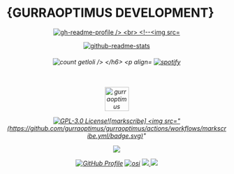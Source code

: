 <!--<img align="center" alt="gurraoptimus" src="https://www.gurraoptimus.se/img/ico.png" />-->
# {GURRAOPTIMUS DEVELOPMENT}
 <!DOCTYPE html>

<!--Written by gurraoptimus for Gurraoptimus Development 2021-->
  <!--<html lang="en">
    <head>
        <meta charset="UTF-8">
        <meta name="viewport" content="width=device-width, initial-scale=1.0">
        <meta http-equiv="X-UA-Compatible" content="ie=edge">
        <meta property="fb:app_id"             content="" />
        <meta property="og:url"                content="https://www.gurraoptimus.se" />
        <meta property="og:type"               content="gurraoptimus.se" />
        <meta property="og:title"              content="{Gurraoptimus Development}" />
        <meta property="og:description"        content="Copyright &copy; gurraoptimus Development "id="curYr". All rights reserved&mldr;" />
        <meta property="og:image"              content="https://www.gurraoptimus.se/img/github.jpg" />
        
        
<meta name="description" content="gurraoptimus">
<link rel="shortcut icon" href="https://gurraoptimus.se/icon/favicon.ico" type="image/x-icon" />
<title>gurraoptimus</title>
<link rel="stylesheet" type="text/css" href="https://gurraoptimus.se/css/stylesheet.css">

<body>
   <video src="https://gurraoptimus.se/vid/Code.1.0.1.0.0.mp4" playsinline  muted autoplay id="myVideo">
    </video>
    
<div class="Welcome">
<img class="resize" align="bottom" alt="gurraoptimus" src="https://www.gurraoptimus.se/img/ico.png" />

   <h1>GURRA OPTIMUS</h1> 
   <a href="https://psn.gurraoptimus.se"class="btn">psn</a>
   <a href="https://twitch.gurraoptimus.se"class="btn">twitch</a>
   <a href="https://chat.gurraoptimus.se"class="btn">chat</a>
   <a href="https://time.gurraoptimus.se"class="btn">times</a>
   <a href="https://radio.gurraoptimus.se"class="btn">radio</a>
   </div>
  <script src="https://gurraoptimus.se/src/script.js">
</script>-->

</body>
</html>

<a href="https://github.com/gurraoptimus">
<p align="center"> 
<img src="https://gh-readme-profile.vercel.app/api?username=gurraoptimus&count_private&border_width=0&border_radius=15.2&hide_border=true&theme=merko" alt="gh-readme-profile />

<br>
  <!--<img src="https://github-readme-stats.vercel.app/api?username=gurraoptimus&count_private=True&show_icons=true&include_all_commits=true&theme=merko" alt="github-readme-stats" />

</a>
<a href="https://github.com/gurraoptimus">
  <p align="center"> 
    <img src="https://github-readme-stats.vercel.app/api/top-langs/?username=gurraoptimus&layout=compact&theme=merko" alt="github-readme-stats" />
</a>
<h6 align="center">
  <img src="https://count.getloli.com/@gurraoptimus?name=gurraoptimus&theme=booru-qualityhentais&padding=5&offset=0&align=center&scale=1&pixelated=1&darkmode=auto" 
  alt="count getloli />

</h6>
<p align="center"> 
    <a href="https://spotify-github-profile.kittinanx.com/api/view?uid=gurra_optimus&redirect=true">
        <img title="spotify-github-profile" alt="spotify" src="https://spotify-github-profile.kittinanx.com/api/view.svg?uid=gurra_optimus&cover_image=true&theme=default&show_offline=true&background_color=919191&interchange=false&bar_color=9e10ea&bar_color_cover=True"/></a>
    </p>

 <h6 align="center">
  <!--<img title="spotify-github-profile" alt="spotify" src="https://github.com/gurraoptimus/gurraoptimus/blob/main/imsooutofthechessboard.svg"/>-->
 
 <br>

 <a href="https://gurraoptimus.se/">
  <img align="top" alt="gurraoptimus" width="55px" 
  src="https://gurraoptimus.se/icon/favicon.ico" />
</a>

[![GPL-3.0 License][license-shield]][license-url][![markscribe]
<img src="(https://github.com/gurraoptimus/gurraoptimus/actions/workflows/markscribe.yml/badge.svg)](https://github.com/gurraoptimus/gurraoptimus/actions/workflows/markscribe.yml)"

 <a href="https://www.twitch.tv/anoshyguyyt" target="_blank" rel="noreferrer"><img
  src="https://img.shields.io/twitch/status/anoshyguyyt?logo=twitchsx&style=for-the-badge&color=0891b2&labelColor=1c1917&label=TWITCH+STATUS" /></a>
  
  <a href="https://github.com/gurraoptimus" target="_blank">
    <img src="https://img.shields.io/badge/GitHub-%23181717.svg?&style=for-the-badge&logo=github&logoColor=white" alt="GitHub Profile" style="margin-bottom: 5px;" /></a>
  <a href="https://x.com/gurraoptimus" target="_blank">
    <img src="https://img.shields.io/badge/X-%3000000.svg?&style=for-the-badge&logo=x&logoColor=white" alt= osi style="margin-bottom: 5px;" /></a>
  
 <a href="https://instagram.com/DinoRainbowGirlMusic">
  <img src="https://img.shields.io/badge/instagram-%23000000.svg?&style=for-the-badge&logo=instagram&logoColor=white alt=instagram style="margin-bottom: 5px;" />
   
  <a href="https://www.youtube.com/@anoshyguy">
  <img src="https://img.shields.io/badge/youtube-%23EE4831.svg?&style=for-the-badge&logo=youtube&logoColor=white alt=youtube style="margin-bottom: 5px;" /></a> 
 <!--<a href="https://infosec.exchange/@gurra_optimus">
  <img src="https://img.shields.io/badge/Mastodon-6364FF?logo=mastodon&logoColor=fff&style=for-the-badge" /></a>
  
  
 <img src="https://spotify-recently-played-readme.vercel.app/api?user=gurra_optimus&count=10&unique=true&width=400" alt="Spotify recently played"/>

## [Repositories](https://github.com/gurraoptimus?tab=repositories)
### Musician. / IT Developer. [{Gurraoptimus Development}](https://gurraoptimus.se/)
### Follow me here on [linktr.ee](https://linktr.ee/gurraoptimus)
## // Copyright &copy; Gurraoptimus Development All rights reserved&mldr;


[license-shield]: https://img.shields.io/github/license/gurraoptimus/gurraoptimus.svg?-style=flat-square
[license-url]: https://github.com/gurraoptimus/gurraoptimus/blob/main/LICENSE

</h6>